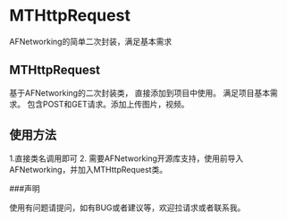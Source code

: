 # MTHttpRequest
AFNetworking的简单二次封装，满足基本需求


## MTHttpRequest 

基于AFNetworking的二次封装类， 直接添加到项目中使用。 满足项目基本需求。 包含POST和GET请求。添加上传图片，视频。


## 使用方法

1.直接类名调用即可
2. 需要AFNetworking开源库支持，使用前导入AFNetworking，并加入MTHttpRequest类。

###声明

使用有问题请提问，如有BUG或者建议等，欢迎拉请求或者联系我。
